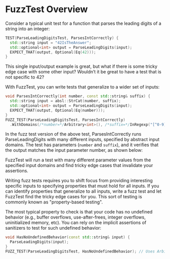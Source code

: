 # FuzzTest Overview

Consider a typical unit test for a function that parses the leading digits of a
string into an integer:

```c++
TEST(ParseLeadingDigitsTest, ParsesIntCorrectly) {
  std::string input = "42IsTheAnswer";
  std::optional<int> output = ParseLeadingDigits(input);
  EXPECT_THAT(output, Optional(Eq(42)));
}
```

This single input/output example is great, but what if there is some tricky edge
case with some other input? Wouldn’t it be great to have a test that is not
specific to 42?

With FuzzTest, you can write tests that generalize to a wider set of
inputs:

```c++
void ParsesIntCorrectly(int number, const std::string& suffix) {
  std::string input = absl::StrCat(number, suffix);
  std::optional<int> output = ParseLeadingDigits(input);
  EXPECT_THAT(output, Optional(Eq(number)));
}
FUZZ_TEST(ParseLeadingDigitsTest, ParsesIntCorrectly)
  .WithDomains(/*number=*/Arbitrary<int>(), /*suffix=*/InRegexp("[^0-9].*"));
```

In the fuzz test version of the above test, ParsesIntCorrectly runs
ParseLeadingDigits with many different inputs, specified by abstract input
domains. The test has parameters (`number` and `suffix`), and it verifies that
the output matches the input parameter number, as shown below:

FuzzTest will run a test with many different parameter values from the
specified input domains and find tricky edge cases that invalidate your
assertions.

Writing fuzz tests requires you to shift focus from providing interesting
specific inputs to specifying properties that must hold for all inputs. If you
can identify properties that generalize to all inputs, write a fuzz test and let
FuzzTest find the tricky edge cases for you. This sort of testing is
commonly known as "property-based testing".

The most typical property to check is that your code has no undefined behavior
(e.g., buffer overflows, use-after-frees, integer overflows, uninitialized
memory, etc). You can rely on the implicit assertions of sanitizers
to test for such undefined behavior:

```c++
void HasNoUndefinedBehavior(const std::string& input) {
  ParseLeadingDigits(input);
}
FUZZ_TEST(ParseLeadingDigitsTest, HasNoUndefinedBehavior); // Uses Arbitrary<T> as input domain for each parameter by default.
```

